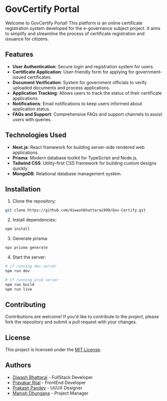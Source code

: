 # GovCertify Portal

Welcome to GovCertify Portal! This platform is an online certificate registration system developed for the e-governance subject project. It aims to simplify and streamline the process of certificate registration and issuance for citizens.

## Features

- **User Authentication**: Secure login and registration system for users.
- **Certificate Application**: User-friendly form for applying for government-issued certificates.
- **Document Verification**: System for government officials to verify uploaded documents and process applications.
- **Application Tracking**: Allows users to track the status of their certificate applications.
- **Notifications**: Email notifications to keep users informed about application status.
- **FAQs and Support**: Comprehensive FAQs and support channels to assist users with queries.

## Technologies Used

- **Next.js**: React framework for building server-side rendered web applications.
- **Prisma**: Modern database toolkit for TypeScript and Node.js.
- **Tailwind CSS**: Utility-first CSS framework for building custom designs quickly.
- **MongoDB**: Relational database management system.

## Installation

1. Clone the repository:

```bash
git clone https://github.com/diwashbhattarai999/Gov-Certify.git

```

2. Install dependencies:

```bash
npm install
```

3. Generate prisma:

```bash
npx prisma generate
```


4. Start the server:

```bash
# if running dev server
npm run dev

# if running prod server
npm run build
npm run live
```

## Contributing

Contributions are welcome! If you'd like to contribute to the project, please fork the repository and submit a pull request with your changes.

## License

This project is licensed under the [MIT License](LICENSE).

## Authors

- [Diwash Bhattarai](https://github.com/author) - FullStack Developer
- [Pravakar Rijal](https://github.com/author) - FrontEnd Developer
- [Prakash Pandey](https://github.com/author) - UI/UX Designer
- [Manish Dhungana](https://github.com/author) - Project Manager
